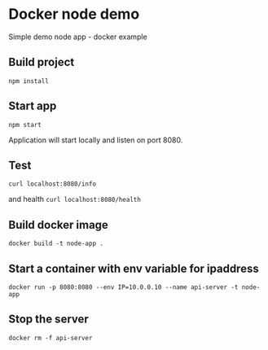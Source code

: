 # Docker node demo
Simple demo node app - docker example

## Build project

 ```npm install```

 ## Start app
 ```npm start```

 Application will start locally and listen on port 8080.

 ## Test
 ```curl localhost:8080/info```

 and health
 ```curl localhost:8080/health```

 ## Build docker image
```docker build -t node-app .```

## Start a container with env variable for ipaddress
```docker run -p 8080:8080 --env IP=10.0.0.10 --name api-server -t node-app```

## Stop the server
```docker rm -f api-server```


